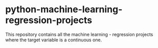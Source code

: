 # python-machine-learning-regression-projects
This repository contains all the machine learning - regression projects where the target variable is a continuous one.
